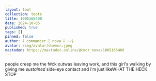 ```yaml
---
layout: toot
collection: toots
title: 1005165400
date: 2024-10-05
published: true
tags: []
pinned: false
author: ⸸ commander ░ nova ⸸ :~$
avatar: /img/avatar/daemon.jpeg
mastodon: https://mastodon.online/@cmdr_nova/1005165400
---
```


people creep me the f#ck outwas leaving work, and this girl's walking by giving me _sustained_ side-eye contact and i'm just likeWHAT THE HECK STOP
